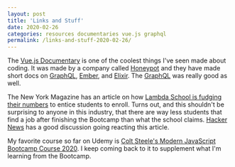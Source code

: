 ```yaml
---
layout: post
title: 'Links and Stuff'
date: 2020-02-26
categories: resources documentaries vue.js graphql
permalink: /links-and-stuff-2020-02-26/
---
```


The [Vue.js Documentary](https://youtu.be/OrxmtDw4pVI) is one of the coolest things I've seen made about coding. It was made by a company called [Honeypot](https://www.youtube.com/channel/UCsUalyRg43M8D60mtHe6YcA) and they have made short docs on [GraphQL](https://www.youtube.com/watch?v=783ccP__No8), [Ember](https://www.youtube.com/watch?v=Cvz-9ccflKQ), and [Elixir](https://www.youtube.com/watch?v=lxYFOM3UJzo). The [GraphQL](https://www.youtube.com/watch?v=783ccP__No8) was really good as well. 

The New York Magazine has an article on how [Lambda School is fudging their numbers](https://nymag.com/intelligencer/2020/02/lambda-schools-job-placement-rate-is-lower-than-claimed.html) to entice students to enroll. Turns out, and this shouldn't be surprising to anyone in this industry, that there are way less students that find a job after finishing the Bootcamp than what the school claims. [Hacker News](https://news.ycombinator.com/item?id=22366474) has a good discussion going reacting this article.

My favorite course so far on Udemy is [Colt Steele's Modern JavaScript Bootcamp Course 2020](https://www.udemy.com/course/javascript-beginners-complete-tutorial/). I keep coming back to it to supplement what I'm learning from the Bootcamp. 
